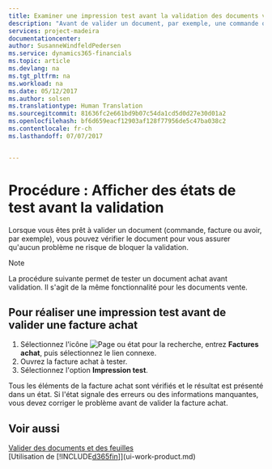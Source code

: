 ```yaml
---
title: Examiner une impression test avant la validation des documents vente ou achat | Microsoft Docs
description: "Avant de valider un document, par exemple, une commande ou un avoir, vous pouvez l'imprimer et le passer en revue pour vérifier les erreurs possibles susceptibles de bloquer la validation."
services: project-madeira
documentationcenter: 
author: SusanneWindfeldPedersen
ms.service: dynamics365-financials
ms.topic: article
ms.devlang: na
ms.tgt_pltfrm: na
ms.workload: na
ms.date: 05/12/2017
ms.author: solsen
ms.translationtype: Human Translation
ms.sourcegitcommit: 81636fc2e661bd9b07c54da1cd5d0d27e30d01a2
ms.openlocfilehash: bf6d659eacf12903af128f77956de5c47ba038c2
ms.contentlocale: fr-ch
ms.lasthandoff: 07/07/2017


---
```

# <a name="how-to-view-test-reports-before-posting"></a>Procédure : Afficher des états de test avant la validation
Lorsque vous êtes prêt à valider un document (commande, facture ou avoir, par exemple), vous pouvez vérifier le document pour vous assurer qu'aucun problème ne risque de bloquer la validation.

> [!NOTE]  
>   La procédure suivante permet de tester un document achat avant validation. Il s'agit de la même fonctionnalité pour les documents vente.

## <a name="to-print-a-test-report-before-posting-a-purchase-invoice"></a>Pour réaliser une impression test avant de valider une facture achat
1. Sélectionnez l'icône ![Page ou état pour la recherche](media/ui-search/search_small.png "icône Page ou état pour la recherche"), entrez **Factures achat**, puis sélectionnez le lien connexe.
2. Ouvrez la facture achat à tester.
3. Sélectionnez l'option **Impression test**.  

Tous les éléments de la facture achat sont vérifiés et le résultat est présenté dans un état. Si l'état signale des erreurs ou des informations manquantes, vous devez corriger le problème avant de valider la facture achat.

## <a name="see-also"></a>Voir aussi
[Valider des documents et des feuilles](ui-post-documents-journals.md)  
[Utilisation de [!INCLUDE[d365fin](includes/d365fin_md.md)]](ui-work-product.md)


